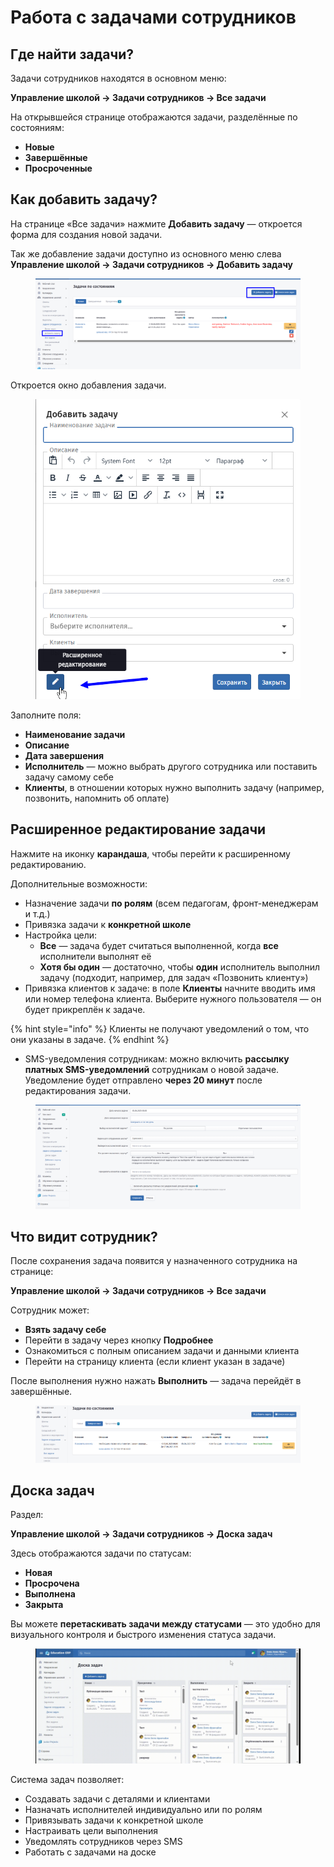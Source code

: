 # Работа с задачами сотрудников

## Где найти задачи?

Задачи сотрудников находятся в основном меню:

**Управление школой → Задачи сотрудников → Все задачи**

На открывшейся странице отображаются задачи, разделённые по состояниям:

* **Новые**
* **Завершённые**
* **Просроченные**

## Как добавить задачу?

На странице «Все задачи» нажмите **Добавить задачу** — откроется форма для создания новой задачи.

Так же добавление задачи доступно из основного меню слева **Управление школой → Задачи сотрудников → Добавить задачу**

<figure><img src="../.gitbook/assets/image (122).png" alt=""><figcaption></figcaption></figure>

Откроется окно добавления задачи.

<figure><img src="../.gitbook/assets/image (123).png" alt=""><figcaption></figcaption></figure>

Заполните поля:

* **Наименование задачи**
* **Описание**
* **Дата завершения**
* **Исполнитель** — можно выбрать другого сотрудника или поставить задачу самому себе
* **Клиенты**, в отношении которых нужно выполнить задачу (например, позвонить, напомнить об оплате)

## Расширенное редактирование задачи

Нажмите на иконку **карандаша**, чтобы перейти к расширенному редактированию.

Дополнительные возможности:

* Назначение задачи **по ролям** (всем педагогам, фронт-менеджерам и т.д.)
* Привязка задачи к **конкретной школе**
* Настройка цели:
  * **Все** — задача будет считаться выполненной, когда **все** исполнители выполнят её
  * **Хотя бы один** — достаточно, чтобы **один** исполнитель выполнил задачу (подходит, например, для задач «Позвонить клиенту»)
* Привязка клиентов к задаче: в поле **Клиенты** начните вводить имя или номер телефона клиента. Выберите нужного пользователя — он будет прикреплён к задаче.

{% hint style="info" %}
Клиенты не получают уведомлений о том, что они указаны в задаче.
{% endhint %}

* SMS-уведомления сотрудникам: можно включить **рассылку платных SMS-уведомлений** сотрудникам о новой задаче.\
  Уведомление будет отправлено **через 20 минут** после редактирования задачи.

<figure><img src="../.gitbook/assets/image (124).png" alt=""><figcaption></figcaption></figure>

## Что видит сотрудник?

После сохранения задача появится у назначенного сотрудника на странице:

**Управление школой → Задачи сотрудников → Все задачи**

Сотрудник может:

* **Взять задачу себе**
* Перейти в задачу через кнопку **Подробнее**
* Ознакомиться с полным описанием задачи и данными клиента
* Перейти на страницу клиента (если клиент указан в задаче)

После выполнения нужно нажать **Выполнить** — задача перейдёт в завершённые.

<figure><img src="../.gitbook/assets/image (125).png" alt=""><figcaption></figcaption></figure>

## Доска задач

Раздел:

**Управление школой → Задачи сотрудников → Доска задач**

Здесь отображаются задачи по статусам:

* **Новая**
* **Просрочена**
* **Выполнена**
* **Закрыта**

Вы можете **перетаскивать задачи между статусами** — это удобно для визуального контроля и быстрого изменения статуса задачи.

<figure><img src="../.gitbook/assets/bandicam-2025-06-05-08-55-15-460.gif" alt=""><figcaption></figcaption></figure>

Система задач позволяет:

* Создавать задачи с деталями и клиентами
* Назначать исполнителей индивидуально или по ролям
* Привязывать задачи к конкретной школе
* Настраивать цели выполнения
* Уведомлять сотрудников через SMS
* Работать с задачами на  доске
